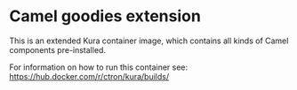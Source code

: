 # Camel goodies extension

This is an extended Kura container image, which contains all kinds of Camel components pre-installed.

For information on how to run this container see: https://hub.docker.com/r/ctron/kura/builds/